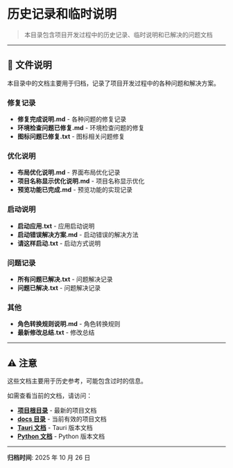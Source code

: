 # 历史记录和临时说明

> 本目录包含项目开发过程中的历史记录、临时说明和已解决的问题文档

---

## 📂 文件说明

本目录中的文档主要用于归档，记录了项目开发过程中的各种问题和解决方案。

### 修复记录

- **修复完成说明.md** - 各种问题的修复记录
- **环境检查问题已修复.md** - 环境检查问题的修复
- **图标问题已修复.txt** - 图标相关问题修复

### 优化说明

- **布局优化说明.md** - 界面布局优化记录
- **项目名称显示优化说明.md** - 项目名称显示优化
- **预览功能已完成.md** - 预览功能的实现记录

### 启动说明

- **启动应用.txt** - 应用启动说明
- **启动错误解决方案.md** - 启动错误的解决方法
- **请这样启动.txt** - 启动方式说明

### 问题记录

- **所有问题已解决.txt** - 问题解决记录
- **问题已解决.txt** - 问题解决记录

### 其他

- **角色转换规则说明.md** - 角色转换规则
- **最新修改总结.txt** - 修改总结

---

## ⚠️ 注意

这些文档主要用于历史参考，可能包含过时的信息。

如需查看当前的文档，请访问：

- **[项目根目录](../../)** - 最新的项目文档
- **[docs 目录](../)** - 当前有效的项目文档
- **[Tauri 文档](../../tauri-app/docs/)** - Tauri 版本文档
- **[Python 文档](../../python-app/docs/)** - Python 版本文档

---

**归档时间**: 2025 年 10 月 26 日
